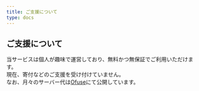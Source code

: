 ```yaml
---
title: ご支援について
type: docs
---
```


## ご支援について

当サービスは個人が趣味で運営しており、無料かつ無保証でご利用いただけます。  
現在、寄付などのご支援を受け付けていません。    
なお、月々のサーバー代は[Ofuse](https://ofuse.me/anahibi)にて公開しています。  
